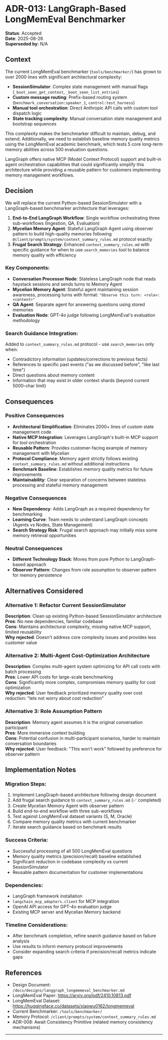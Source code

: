 # ADR-013: LangGraph-Based LongMemEval Benchmarker

**Status**: Accepted  
**Date**: 2025-08-26  
**Superseded by**: N/A

## Context

The current LongMemEval benchmarker (`tools/benchmarker/`) has grown to over 2000 lines with significant architectural complexity:

- **SessionSimulator**: Complex state management with manual flags (`_boot_seen_get_context`, `_boot_seen_list_entries`) 
- **Custom message routing**: Prefix-based routing system (`benchmark_conversation:speaker_1`, `control:test_harness`)
- **Manual tool orchestration**: Direct Anthropic API calls with custom tool dispatch logic
- **State tracking complexity**: Manual conversation state management and bootstrap sequences

This complexity makes the benchmarker difficult to maintain, debug, and extend. Additionally, we need to establish baseline memory quality metrics using the LongMemEval academic benchmark, which tests 5 core long-term memory abilities across 500 evaluation questions.

LangGraph offers native MCP (Model Context Protocol) support and built-in agent orchestration capabilities that could significantly simplify this architecture while providing a reusable pattern for customers implementing memory management workflows.

## Decision

We will replace the current Python-based SessionSimulator with a LangGraph-based benchmarker architecture that leverages:

1. **End-to-End LangGraph Workflow**: Single workflow orchestrating three sub-workflows (Ingestion, QA, Evaluation)
2. **Mycelian Memory Agent**: Stateful LangGraph Agent using observer pattern to build high-quality memories following `@client/prompts/system/context_summary_rules.md` protocol exactly
3. **Frugal Search Strategy**: Enhanced `context_summary_rules.md` with specific guidance for when to use `search_memories` tool to balance memory quality with efficiency

### Key Components:
- **Conversation Processor Node**: Stateless LangGraph node that reads haystack sessions and sends turns to Memory Agent
- **Mycelian Memory Agent**: Stateful agent maintaining session awareness, processing turns with format: `"Observe this turn: <role>: <content>"`
- **QA Agent**: Separate agent for answering questions using stored memories
- **Evaluation Node**: GPT-4o judge following LongMemEval's evaluation methodology

### Search Guidance Integration:
Added to `context_summary_rules.md` protocol - use `search_memories` only when:
- Contradictory information (updates/corrections to previous facts)
- References to specific past events ("as we discussed before", "like last time") 
- Direct questions about memory content
- Information that may exist in older context shards (beyond current 5000-char limit)

## Consequences

### Positive Consequences
- **Architectural Simplification**: Eliminates 2000+ lines of custom state management code
- **Native MCP Integration**: Leverages LangGraph's built-in MCP support for tool orchestration
- **Reusable Pattern**: Provides customer-facing example of memory management with Mycelian
- **Protocol Compliance**: Memory agent strictly follows existing `context_summary_rules.md` without additional instructions
- **Benchmark Baseline**: Establishes memory quality metrics for future improvements
- **Maintainability**: Clear separation of concerns between stateless processing and stateful memory management

### Negative Consequences  
- **New Dependency**: Adds LangGraph as a required dependency for benchmarking
- **Learning Curve**: Team needs to understand LangGraph concepts (Agents vs Nodes, State Management)
- **Search Strategy Risk**: Frugal search approach may initially miss some memory retrieval opportunities

### Neutral Consequences
- **Different Technology Stack**: Moves from pure Python to LangGraph-based approach
- **Observer Pattern**: Changes from role assumption to observer pattern for memory persistence

## Alternatives Considered

### Alternative 1: Refactor Current SessionSimulator
**Description**: Clean up existing Python-based SessionSimulator architecture  
**Pros**: No new dependencies, familiar codebase  
**Cons**: Maintains architectural complexity, missing native MCP support, limited reusability  
**Why rejected**: Doesn't address core complexity issues and provides less customer value

### Alternative 2: Multi-Agent Cost-Optimization Architecture  
**Description**: Complex multi-agent system optimizing for API call costs with batch processing  
**Pros**: Lower API costs for large-scale benchmarking  
**Cons**: Significantly more complex, compromises memory quality for cost optimization  
**Why rejected**: User feedback prioritized memory quality over cost reduction: "lets not worry about cost reduction"

### Alternative 3: Role Assumption Pattern
**Description**: Memory agent assumes it is the original conversation participant  
**Pros**: More immersive context building  
**Cons**: Potential confusion in multi-participant scenarios, harder to maintain conversation boundaries  
**Why rejected**: User feedback: "This won't work" followed by preference for observer pattern

## Implementation Notes

### Migration Steps:
1. Implement LangGraph-based architecture following design document
2. Add frugal search guidance to `context_summary_rules.md` (✅ completed)
3. Create Mycelian Memory Agent with observer pattern
4. Build end-to-end workflow with three sub-workflows
5. Test against LongMemEval dataset variants (S, M, Oracle)
6. Compare memory quality metrics with current benchmarker
7. Iterate search guidance based on benchmark results

### Success Criteria:
- Successful processing of all 500 LongMemEval questions
- Memory quality metrics (precision/recall) baseline established  
- Significant reduction in codebase complexity vs current SessionSimulator
- Reusable pattern documentation for customer implementations

### Dependencies:
- LangGraph framework installation
- `langchain_mcp_adapters.client` for MCP integration
- OpenAI API access for GPT-4o evaluation judge
- Existing MCP server and Mycelian Memory backend

### Timeline Considerations:
- After benchmark completion, refine search guidance based on failure analysis
- Use results to inform memory protocol improvements
- Consider expanding search criteria if precision/recall metrics indicate gaps

## References

- Design Document: `/docs/designs/langgraph_longmemeval_benchmarker.md`
- LongMemEval Paper: https://arxiv.org/pdf/2410.10813.pdf
- LongMemEval Dataset: https://huggingface.co/datasets/xiaowu0162/longmemeval
- Current Benchmarker: `/tools/benchmarker/`
- Memory Protocol: `/client/prompts/system/context_summary_rules.md`
- ADR-008: Await Consistency Primitive (related memory consistency mechanisms)

---